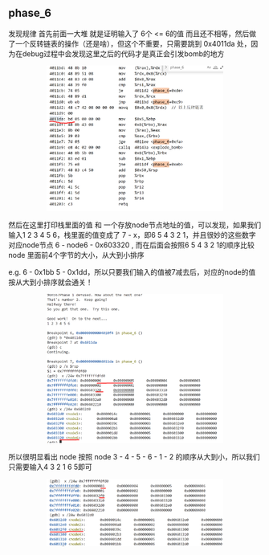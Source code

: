 ## phase_6

发现规律 首先前面一大堆 就是证明输入了 6个 <= 6的值 而且还不相等，然后做了一个反转链表的操作（还是啥），但这个不重要，只需要跳到 0x4011da 处，因为在debug过程中会发现这里之后的代码才是真正会引发bomb的地方

<div align=center><img src = "assets/image-20221027121120367.png" height="10%" width= "70%"></div>

然后在这里打印栈里面的值 和 一个存放node节点地址的值，可以发现，如果我们输入1 2 3 4 5 6，栈里面的值变成了 7 - x，即6 5 4 3 2 1，并且很妙的这些数字对应node节点 6 - node6 - 0x603320 , 而在后面会按照6 5 4 3 2 1的顺序比较node 里面前4个字节的大小，从大到小排序

e.g. 6 - 0x1bb 5 - 0x1dd，所以只要我们输入的值被7减去后，对应的node的值按从大到小排序就会通关！

<div align=center><img src = "assets/image-20221027121414858.png" height="10%" width= "70%"></div>

所以很明显看出 node 按照 node 3 - 4 - 5 - 6 - 1 - 2 的顺序从大到小，所以我们只需要输入4 3 2 1 6 5即可

<div align=center><img src = "assets/image-20221027120914285.png" height="10%" width= "70%"></div>

